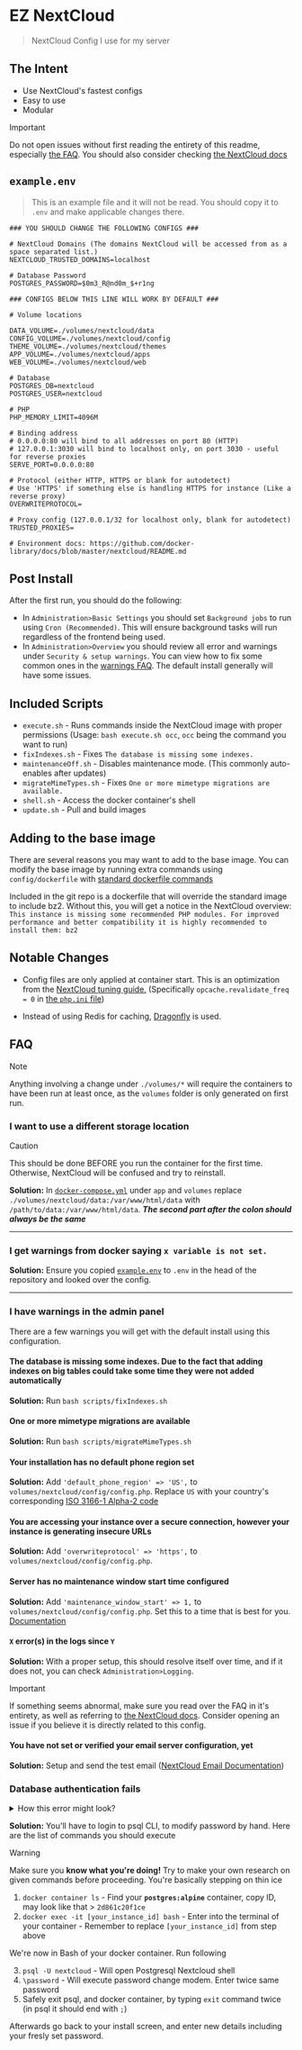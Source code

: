 # EZ NextCloud

> NextCloud Config I use for my server

## The Intent

- Use NextCloud's fastest configs
- Easy to use
- Modular

> [!IMPORTANT]  
> Do not open issues without first reading the entirety of this readme, especially [the FAQ](#faq). You should also consider checking [the NextCloud docs](https://docs.nextcloud.com/server/latest/admin_manual/)

## `example.env`

> This is an example file and it will not be read. You should copy it to `.env` and make applicable changes there.

```env
### YOU SHOULD CHANGE THE FOLLOWING CONFIGS ###

# NextCloud Domains (The domains NextCloud will be accessed from as a space separated list.)
NEXTCLOUD_TRUSTED_DOMAINS=localhost

# Database Password
POSTGRES_PASSWORD=$0m3_R@nd0m_$+r1ng

### CONFIGS BELOW THIS LINE WILL WORK BY DEFAULT ###

# Volume locations

DATA_VOLUME=./volumes/nextcloud/data
CONFIG_VOLUME=./volumes/nextcloud/config
THEME_VOLUME=./volumes/nextcloud/themes
APP_VOLUME=./volumes/nextcloud/apps
WEB_VOLUME=./volumes/nextcloud/web

# Database
POSTGRES_DB=nextcloud
POSTGRES_USER=nextcloud

# PHP
PHP_MEMORY_LIMIT=4096M

# Binding address
# 0.0.0.0:80 will bind to all addresses on port 80 (HTTP)
# 127.0.0.1:3030 will bind to localhost only, on port 3030 - useful for reverse proxies
SERVE_PORT=0.0.0.0:80

# Protocol (either HTTP, HTTPS or blank for autodetect)
# Use 'HTTPS' if something else is handling HTTPS for instance (Like a reverse proxy)
OVERWRITEPROTOCOL=

# Proxy config (127.0.0.1/32 for localhost only, blank for autodetect)
TRUSTED_PROXIES=

# Environment docs: https://github.com/docker-library/docs/blob/master/nextcloud/README.md

```

## Post Install

After the first run, you should do the following:

- In `Administration>Basic Settings` you should set `Background jobs` to run using `Cron (Recommended)`. This will ensure background tasks will run regardless of the frontend being used.
- In `Administration>Overview` you should review all error and warnings under `Security & setup warnings`. You can view how to fix some common ones in the [warnings FAQ](#i-have-warnings-in-the-admin-panel). The default install generally will have some issues.

## Included Scripts

- `execute.sh` - Runs commands inside the NextCloud image with proper permissions (Usage: `bash execute.sh occ`, `occ` being the command you want to run)
- `fixIndexes.sh` - Fixes `The database is missing some indexes.`
- `maintenanceOff.sh` - Disables maintenance mode. (This commonly auto-enables after updates)
- `migrateMimeTypes.sh` - Fixes `One or more mimetype migrations are available.`
- `shell.sh` - Access the docker container's shell
- `update.sh` - Pull and build images

## Adding to the base image

There are several reasons you may want to add to the base image. You can modify the base image by running extra commands using `config/dockerfile` with [standard dockerfile commands](https://docs.docker.com/engine/reference/builder/)

Included in the git repo is a dockerfile that will override the standard image to include bz2. Without this, you will get a notice in the NextCloud overview:
`This instance is missing some recommended PHP modules. For improved performance and better compatibility it is highly recommended to install them: bz2`

## Notable Changes

- Config files are only applied at container start. This is an optimization from the [NextCloud tuning guide.](https://docs.nextcloud.com/server/latest/admin_manual/installation/server_tuning.html#tune-php-fpm) (Specifically `opcache.revalidate_freq = 0` in [the `php.ini` file](../config/php.ini))

- Instead of using Redis for caching, [Dragonfly](https://github.com/dragonflydb/dragonfly) is used.

## FAQ

> [!NOTE]  
> Anything involving a change under `./volumes/*` will require the containers to have been run at least once, as the `volumes` folder is only generated on first run.

### I want to use a different storage location

> [!CAUTION]
> This should be done BEFORE you run the container for the first time. Otherwise, NextCloud will be confused and try to reinstall.

**Solution:** In [`docker-compose.yml`](../docker-compose.yml) under `app` and `volumes` replace `./volumes/nextcloud/data:/var/www/html/data` with `/path/to/data:/var/www/html/data`. ***The second part after the colon should always be the same***

---

### I get warnings from docker saying `x variable is not set.`

**Solution:** Ensure you copied [`example.env`](../example.env) to `.env` in the head of the repository and looked over the config.

---

### I have warnings in the admin panel

There are a few warnings you will get with the default install using this configuration.

#### The database is missing some indexes. Due to the fact that adding indexes on big tables could take some time they were not added automatically

**Solution:** Run `bash scripts/fixIndexes.sh`

#### One or more mimetype migrations are available

**Solution:** Run `bash scripts/migrateMimeTypes.sh`

#### Your installation has no default phone region set

**Solution:** Add `'default_phone_region' => 'US',` to `volumes/nextcloud/config/config.php`. Replace `US` with your country's corresponding [ISO 3166-1 Alpha-2 code](https://en.wikipedia.org/wiki/ISO_3166-1#Codes)

#### You are accessing your instance over a secure connection, however your instance is generating insecure URLs

**Solution:** Add `'overwriteprotocol' => 'https',` to `volumes/nextcloud/config/config.php`.

#### Server has no maintenance window start time configured

**Solution:** Add `'maintenance_window_start' => 1,` to `volumes/nextcloud/config/config.php`. Set this to a time that is best for you. [Documentation](https://docs.nextcloud.com/server/28/admin_manual/configuration_server/background_jobs_configuration.html)

#### `X` error(s) in the logs since `Y`

**Solution:** With a proper setup, this should resolve itself over time, and if it does not, you can check `Administration>Logging`.
> [!IMPORTANT]  
> If something seems abnormal, make sure you read over the FAQ in it's entirety, as well as referring to [the NextCloud docs](https://docs.nextcloud.com/server/latest/admin_manual/). Consider opening an issue if you believe it is directly related to this config.

#### You have not set or verified your email server configuration, yet

**Solution:** Setup and send the test email ([NextCloud Email Documentation](https://docs.nextcloud.com/server/latest/admin_manual/configuration_server/email_configuration.html))

### Database authentication fails

<details>
<summary>How this error might look?</summary>
<br>
May look like that

```
database-1  | 2024-10-15 04:01:10.971 UTC [33] DETAIL:  Connection matched file "/var/lib/postgresql/data/pg_hba.conf" line 128: "host all all all scram-sha-256"
database-1  | 2024-10-15 04:01:10.984 UTC [34] FATAL:  password authentication failed for user "nextcloud"
```
</details>

**Solution:** You'll have to login to psql CLI, to modify password by hand. Here are the list of commands you should execute

> [!WARNING]
> Make sure you __know what you're doing!__ Try to make your own research on given commands before proceeding. You're basically stepping on thin ice

1. `docker container ls` - Find your __`postgres:alpine`__ container, copy ID, may look like that > `2d861c20f1ce`
2. `docker exec -it [your_instance_id] bash` - Enter into the terminal of your container - Remember to replace `[your_instance_id]` from step above

We're now in Bash of your docker container. Run following

3. `psql -U nextcloud` - Will open Postgresql Nextcloud shell
4. `\password` - Will execute password change modem. Enter twice same password
5. Safely exit psql, and docker container, by typing `exit` command twice (in psql it should end with `;`)

Afterwards go back to your install screen, and enter new details including your fresly set password.
